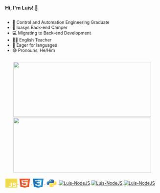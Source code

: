 ### Hi, I'm Luis! 👋
##
* 🤖 Control and Automation Engineering Graduate
* 🚀 Ioasys Back-end Camper
* 💻 Migrating to Back-end Development
* 👨‍🏫 English Teacher
* 💬 Eager for languages
* 😄 Pronouns: He/Him
##
<div align="center">
  <a href="https://github.com/luisscoelho">
  <img height="180em" width="450em "src="https://github-readme-stats.vercel.app/api?username=luisscoelho&show_icons=true&theme=dracula&include_all_commits=true&count_private=true"/>
  <img height="180em" width="450em" src="https://github-readme-stats.vercel.app/api/top-langs/?username=luisscoelho&layout=compact&langs_count=7&theme=dracula"/>
</div>
  
<div style="display: inline_block"><br>
  <img align="center" alt="Luis-Js" height="30" width="40" src="https://raw.githubusercontent.com/devicons/devicon/master/icons/javascript/javascript-plain.svg">
  <img align="center" alt="Luis-HTML" height="30" width="40" src="https://raw.githubusercontent.com/devicons/devicon/master/icons/html5/html5-original.svg">
  <img align="center" alt="Luis-CSS" height="30" width="40" src="https://raw.githubusercontent.com/devicons/devicon/master/icons/css3/css3-original.svg">
  <img align="center" alt="Luis-Python" height="30" width="40" src="https://raw.githubusercontent.com/devicons/devicon/master/icons/python/python-original.svg">
  <img align="center" alt="Luis-NodeJS" height="30" width="40" src="https://cdn.jsdelivr.net/gh/devicons/devicon/icons/nodejs/nodejs-original.svg">
  <img align="center" alt="Luis-NodeJS" height="30" width="40" src="https://cdn.jsdelivr.net/gh/devicons/devicon/icons/express/express-original.svg">
  <img align="center" alt="Luis-NodeJS" height="30" width="40" src="https://cdn.jsdelivr.net/gh/devicons/devicon/icons/mongodb/mongodb-original.svg">
 </div>
 
 ##
 

<!--
**luisscoelho/luisscoelho** is a ✨ _special_ ✨ repository because its `README.md` (this file) appears on your GitHub profile.

Here are some ideas to get you started:

- 🔭 I’m currently working on ...
- 🌱 I’m currently learning ...
- 👯 I’m looking to collaborate on ...
- 🤔 I’m looking for help with ...
- 💬 Ask me about ...
- 📫 How to reach me: ...
- 😄 Pronouns: ...
- ⚡ Fun fact: ...
-->
